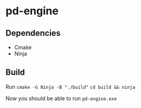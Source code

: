 # pd-engine

## Dependencies
* Cmake
* Ninja

## Build

Run
`cmake -G Ninja -B "./build"`
`cd build && ninja`

Now you should be able to run `pd-engine.exe`
